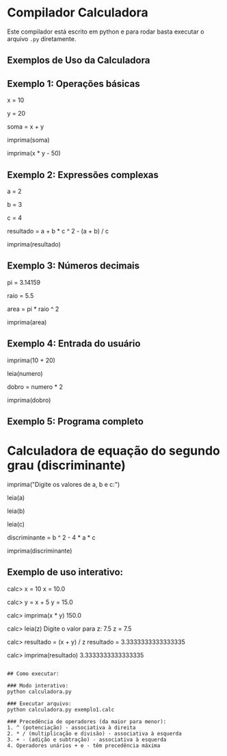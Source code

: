Compilador Calculadora
=====================

Este compilador está escrito em python e para rodar basta executar o arquivo `.py` diretamente.

## Exemplos de Uso da Calculadora

## Exemplo 1: Operações básicas

x = 10

y = 20

soma = x + y

imprima(soma)

imprima(x * y - 50)

## Exemplo 2: Expressões complexas
a = 2

b = 3

c = 4

resultado = a + b * c ^ 2 - (a + b) / c

imprima(resultado)

## Exemplo 3: Números decimais
pi = 3.14159

raio = 5.5

area = pi * raio ^ 2

imprima(area)

## Exemplo 4: Entrada do usuário
imprima(10 + 20)

leia(numero)

dobro = numero * 2

imprima(dobro)

## Exemplo 5: Programa completo

# Calculadora de equação do segundo grau (discriminante)
imprima("Digite os valores de a, b e c:")

leia(a)

leia(b) 

leia(c)

discriminante = b ^ 2 - 4 * a * c

imprima(discriminante)

## Exemplo de uso interativo:

calc> x = 10
x = 10.0

calc> y = x + 5
y = 15.0

calc> imprima(x * y)
150.0

calc> leia(z)
Digite o valor para z: 7.5
z = 7.5

calc> resultado = (x + y) / z
resultado = 3.3333333333333335

calc> imprima(resultado)
3.3333333333333335
```

## Como executar:

### Modo interativo:
python calculadora.py

### Executar arquivo:
python calculadora.py exemplo1.calc

### Precedência de operadores (da maior para menor):
1. ^ (potenciação) - associativa à direita
2. * / (multiplicação e divisão) - associativa à esquerda  
3. + - (adição e subtração) - associativa à esquerda
4. Operadores unários + e - têm precedência máxima
